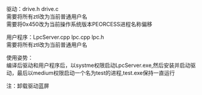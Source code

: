 驱动：drive.h drive.c   
需要将所有ztl改为当前普通用户名   
需要将0x450改为当前操作系统版本PEORCESS进程名称偏移        


用户程序：LpcServer.cpp  lpc.cpp  lpc.h    
需要将所有ztl改为当前普通用户名        
    
使用姿势：   
编译后驱动和用户程序后，以systme权限启动LpcServer.exe,然后安装并启动驱动，最后以medium权限启动一个名为test的进程,test.exe保持一直运行     


注：卸载驱动蓝屏
